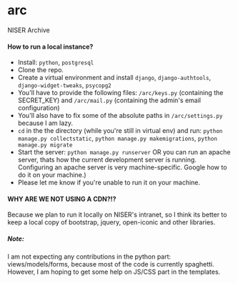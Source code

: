 # arc
NISER Archive

#### How to run a local instance?

 * Install: `python`, `postgresql`
 * Clone the repo.
 * Create a virtual environment and install `django`, `django-authtools`, `django-widget-tweaks`, `psycopg2`
 * You'll have to provide the following files: `/arc/keys.py` (containing the SECRET\_KEY) and `/arc/mail.py` (containing the admin's email configuration)
 * You'll also have to fix some of the absolute paths in `/arc/settings.py` because I am lazy.
 * `cd` in the the directory (while you're still in virtual env) and run: `python manage.py collectstatic`, `python manage.py makemigrations`, `python manage.py migrate`
 * Start the server: `python manage.py runserver` OR you can run an apache server, thats how the current development server is running. Configuring an apache server is very machine-specific. Google how to do it on your machine.)
 * Please let me know if you're unable to run it on your machine.

#### WHY ARE WE NOT USING A CDN?!?

Because we plan to run it locally on NISER's intranet, so I think its better to keep a local copy of bootstrap, jquery, open-iconic and other libraries.

##### Note:

I am not expecting any contributions in the python part: views/models/forms, because most of the code is currently spaghetti. However, I am hoping to get some help on JS/CSS part in the templates.
